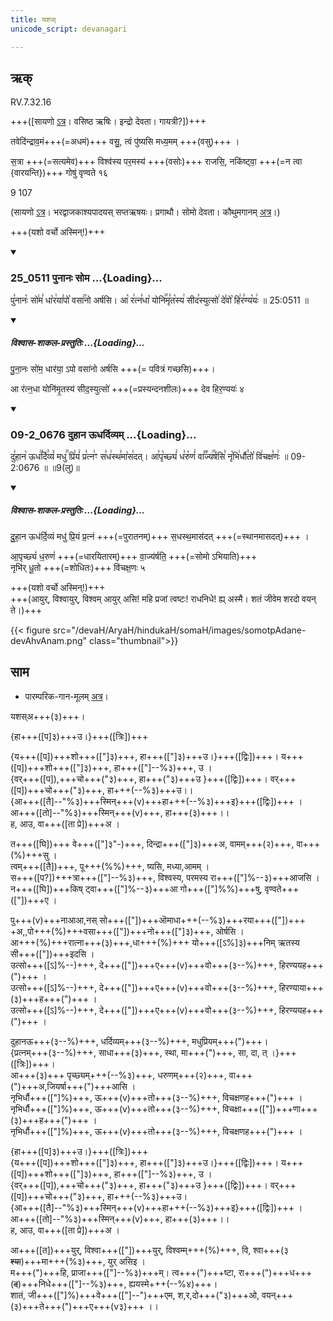 ```yaml
---
title: यशस्
unicode_script: devanagari

---
```

## ऋक्

RV.7.32.16

+++([सायणो [ऽत्र](https://archive.org/stream/RgVedaWithSayanasCommentaryPart3/rv_sayanabhasya_part3#page/n437/mode/1up&sa=D&ust=1542425956203000)। वसिष्ठ ऋषिः। इन्द्रो देवता। गायत्री?])+++

तवेदि॑न्द्राव॒मं+++(=अधमं)+++ वसु॒, त्वं पु॑ष्यसि मध्य॒मम् +++(वसु)+++ ।

स॒त्रा +++(=सत्यमेव)+++ विश्व॑स्य पर॒मस्य॑ +++(वसोः)+++ राजसि॒, नकि॑ष्ट्वा॒ +++(=न त्वा {वारयन्ति})+++ गोषु॑ वृण्वते १६

9 107

(सायणो [ऽत्र](https://archive.org/stream/RgVedaWithSayanasCommentaryPart4/rv_sayanabhasya_part4#page/n353/mode/2up&sa=D&ust=1542425956203000)। भरद्वाजकाश्यपादयस् सप्तऋषयः। प्रगाथौ। सोमो देवता। कौथुमगानम् [अत्र](https://archive.org/details/SamaVedaSanhitaWithSayanabhashyaVolume2SatyavrataSamasrami1876bis_201804/page/n459)।)

+++(यशो वर्चो अस्मिन्!)+++

<div class="js_include" includetitle="false" newlevelforh1="3" unfilled url="/vedAH_sAma/kauthumam/saMhitA/vishvAsa-prastutiH/1_pUrvArchikaH/6/1/25_0511_punAnaH_soma.md">
<details open><summary><h3>25_0511 पुनानः सोम ...{Loading}...</h3></summary>

पु꣣नानः꣡ सो꣢म꣣ धा꣡र꣢या꣣पो꣡ वसा꣢꣯नो अर्षसि। आ꣡ र꣢त्न꣣धा꣡ योनि꣢꣯मृ꣣त꣡स्य꣢ सीद꣣स्युत्सो꣢ दे꣣वो꣡ हि꣢र꣣ण्य꣡यः꣢ ॥ 25:0511 ॥

<div class="js_include" newlevelforh1="2" title="विश्वास-शाकल-प्रस्तुतिः" unfilled="" url="/vedAH_Rk/shAkalam/saMhitA/vishvAsa-prastutiH/09/107/04_punAnaH_soma.md">
<details open=""><summary><h5>विश्वास-शाकल-प्रस्तुतिः ...{Loading}...</h5></summary>



पु॒ना॒नः सो॑म॒ धार॑या॒ ऽपो वसा॑नो अर्षसि  +++(= पवित्रं गच्छसि)+++।

आ र॑त्न॒धा योनि॑मृ॒तस्य॑ सीद॒स्युत्सो॑ +++(=प्रस्यन्दनशीलः)+++ देव हिर॒ण्ययः॑ ४  

</details>
</div>
</details>
</div>
<div class="js_include" includetitle="false" newlevelforh1="3" unfilled url="/vedAH_sAma/kauthumam/saMhitA/vishvAsa-prastutiH/4_uttarArchikaH/1/1/09-2_0676_duhAna_Udhardivyam.md">
<details open><summary><h3>09-2_0676 दुहान ऊधर्दिव्यम् ...{Loading}...</h3></summary>

दु꣣हान꣡ ऊध꣢꣯र्दि꣣व्यं꣡ मधु꣢꣯ प्रि꣣यं꣢ प्र꣣त्न꣢ꣳ स꣣ध꣢स्थ꣣मा꣡स꣢दत्। आ꣣पृ꣡च्छ्यं꣢ ध꣣रु꣡णं꣢ वा꣣꣬ज्य꣢꣯र्षसि꣣ नृ꣡भि꣢र्धौ꣣तो꣡ वि꣢चक्ष꣣णः꣢ ॥ 09-2:0676 ॥ ॥9(लु)॥

<div class="js_include" newlevelforh1="2" title="विश्वास-शाकल-प्रस्तुतिः" unfilled="" url="/vedAH_Rk/shAkalam/saMhitA/vishvAsa-prastutiH/09/107/05_duhAna_UdhardivyaM.md">
<details open=""><summary><h5>विश्वास-शाकल-प्रस्तुतिः ...{Loading}...</h5></summary>


दु॒हा॒न ऊध॑र्दि॒व्यं मधु॑ प्रि॒यं प्र॒त्नं +++(=पुरातनम्)+++ स॒धस्थ॒मास॑दत् +++(=स्थानमासदत्)+++ ।

आ॒पृच्छ्यं॑ ध॒रुणं॑ +++(=धारयितारम्)+++ वा॒ज्य॑र्षति॒ +++(=सोमो ऽभियाति)+++  
नृभि॑र् धू॒तो +++(=शोधितः)+++ वि॑चक्ष॒णः ५  

</details>
</div>
</details>
</div>  

+++(यशो वर्चो अस्मिन्!)+++  
+++(आयुर्, विश्वायुर्, विश्वम् आयुर् असि! महि प्रजां त्वष्टः! राधनिधे! ह्य् अस्मै। शतं जीवेम शरदो वयन् ते।)+++

{{< figure src="/devaH/AryaH/hindukaH/somaH/images/somotpAdane-devAhvAnam.png"  class="thumbnail">}}


## साम

- पारम्परिक-गान-मूलम् [अत्र](https://archive.org/stream/sAmaveda-jaiminIya-paravastu-paramparA-docs/AASHEERVACHANA%20SAAMAANI%23mode/1up&sa=D&ust=1542425956204000)।
<div caption="रामानुजार्यः 1974 [नृभिर्धौऊतो विचक्षणः इत्यत्र व्यत्यासः]" class="audioEmbed" src="https://archive
.org/download/jaiminIya-sAma-gAna-paravastu-tradition-rAmAnuja/yashas.mp3"></div>
<div caption="गोपालार्यः 2015  " class="audioEmbed" src="https://archive
.org/download/jaiminIya-sAma-gAna-paravastu-tradition-gopAla-2015/yashas.mp3"></div>
<div caption="गोपालपवनयोर् अनुवचनम् 2015 1x" class="audioEmbed" src="https://archive
.org/download/jaiminIya-sAma-gAna-paravastu-tradition-anuvachanam-gopAla-pavana-2015/yashas.mp3"></div>
<div caption="गोपालपवनयोर् अनुवचनम् 2015 1.5x" class="audioEmbed" src="https://archive
.org/download/jaiminIya-sAma-gAna-paravastu-tradition-anuvachanam-gopAla-pavana-2015-150p-speed/yashas.mp3"></div>

यशस्अ+++(३)+++।

{हा+++([प]३)+++उ।}+++([त्रिः])+++

{य+++([प])+++शो+++(["]३)+++, हा+++(["]३)+++उ।}+++([द्विः])+++।  य+++([प])+++शो+++(["]३)+++, हा+++(["]--%३)+++, उ ।  
{वर्+++([प]),+++चो+++("३)+++, हा+++("३)+++उ }+++([द्विः])+++। वर्+++([प])+++चो+++("३)+++, हा+++(--%३)+++उ।।  
{आ+++([तै]--"%३)+++स्मिन्+++(v)+++हा+++(--%३)+++इ}+++([द्विः])+++ । आ+++([तो]--"%३)+++स्मिन्+++(v)+++, हा+++(३)+++।।  
ह, आउ, वा+++([ता प्रे])+++अ ।  

त+++([घि])+++ वे+++(["]३"-)+++, दिन्द्रा+++(["]३)+++अ, वामम्+++(२)+++, वा+++(%)+++सु ।  
त्वम्+++([तै])+++, पू+++(%%)+++, ष्यसि, मध्या,आमम् ।  
स+++([प?])+++त्रा+++(["]--%३)+++, विश्वस्य, परमस्य रा+++(["]%--३)+++आजसि ।  
न+++([घि])+++किष् ट्वा+++(["]%--३)+++आ गो+++(["]%%)+++षु, वृण्वते+++(["])+++ए ।  

पु+++(v)+++नाआआ,नस् सो+++(["])+++ऒमाधा+++(--%३)+++रया+++(["])+++ +अ,,पो+++(%)+++वसा+++(["])+++नो+++(["]३)+++, ओर्षसि ।  
आ+++(%)+++रात्ना+++(३)+++,धा+++(%)+++ यो+++([ऽ%]३)+++निम् ऋतस्य सी+++(["])+++इदसि ।  
उत्सो+++([ऽ]%--)+++, दे+++(["])+++ए+++(v)+++वो+++(३--%)+++, हिरण्ययह+++(")+++ ।  
उत्सो+++([ऽ]%--)+++, दे+++(["])+++ए+++(v)+++वो+++(३--%)+++, हिरण्याया+++(३)+++ह+++(")+++ ।  
उत्सो+++([ऽ]%--)+++, दे+++(["])+++ए+++(v)+++वो+++(३--%)+++, हिरण्ययह+++(")+++ ।

दुहानऊ+++(३--%)+++, धर्दिव्यम्+++(३--%)+++, मधुप्रियम्+++(")+++।  
{प्रत्नम्+++(३--%)+++, साधा+++(३)+++, स्था, मा+++(")+++, सा, दा, त् ।}+++([त्रिः])+++।  
आ+++(३)+++ पृच्छ्यम्+++(--%३)+++, धरुणम्+++(२)+++, वा+++(")+++अ,जियर्षा+++(")+++आसि ।  
नृभिर्धौ+++(["]%)+++, ऊ+++(v)+++तो+++(३--%)+++, विचक्षणह+++(")+++ ।  
नृभिर्धौ+++(["]%)+++, ऊ+++(v)+++तो+++(३--%)+++, विचक्षा+++(["])+++णा+++(३)+++ह+++(")+++ ।  
नृभिर्धौ+++(["]%)+++, ऊ+++(v)+++तो+++(३--%)+++, विचक्षणह+++(")+++ ।

{हा+++([प]३)+++उ।}+++([त्रिः])+++  
{य+++([प])+++शो+++(["]३)+++, हा+++(["]३)+++उ।}+++([द्विः])+++।  य+++([प])+++शो+++(["]३)+++, हा+++(["]--%३)+++, उ ।  
{वर्+++([प]),+++चो+++("३)+++, हा+++("३)+++उ }+++([द्विः])+++। वर्+++([प])+++चो+++("३)+++, हा+++(--%३)+++उ।  
{आ+++([तै]--"%३)+++स्मिन्+++(v)+++हा+++(--%३)+++इ}+++([द्विः])+++ । आ+++([तो]--"%३)+++स्मिन्+++(v)+++, हा+++(३)+++।।  
ह, आउ, वा+++([ता प्रे])+++अ ।  

आ+++([त])+++युर्, विश्वा+++(["])+++युर्, विश्वम्म्+++(%)+++, वि, श्वा+++(३ ~~श्या~~)+++मा+++(%३)+++, युर् असिइ ।  
म+++(")+++हि, प्राजा+++(["]--%३)+++म्। त्व+++(")+++ष्टा, रा+++(")+++ध+++(~~द~~)+++निधे+++(["]--%३)+++, ह्ययस्मे+++(--%४)+++।  
शातं, जी+++(["]%)+++वे+++(["]--")+++एम, श,र,दो+++("३)+++ओ, वयन्+++(३)+++ते+++(")+++ए+++(v३)+++ ।।